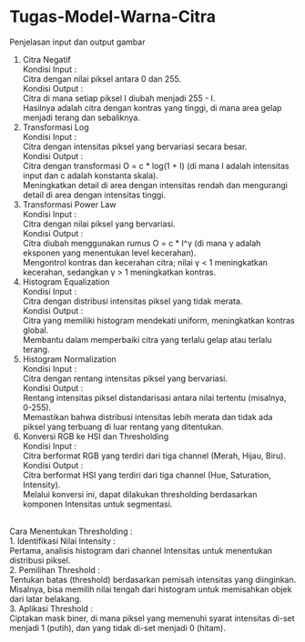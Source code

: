 # Tugas-Model-Warna-Citra
Penjelasan input dan output gambar <br>
1. Citra Negatif <br>
Kondisi Input :<br>
Citra dengan nilai piksel antara 0 dan 255.<br>
Kondisi Output :<br>
Citra di mana setiap piksel I diubah menjadi 255 - I.<br>
Hasilnya adalah citra dengan kontras yang tinggi, di mana area gelap menjadi terang dan sebaliknya.<br>
2. Transformasi Log <br>
Kondisi Input : <br>
Citra dengan intensitas piksel yang bervariasi secara besar.<br>
Kondisi Output :<br>
Citra dengan transformasi O = c * log(1 + I) (di mana I adalah intensitas input dan c adalah konstanta skala).<br>
Meningkatkan detail di area dengan intensitas rendah dan mengurangi detail di area dengan intensitas tinggi.<br>
3. Transformasi Power Law<br>
Kondisi Input :<br>
Citra dengan nilai piksel yang bervariasi.<br>
Kondisi Output :<br>
Citra diubah menggunakan rumus O = c * I^γ (di mana γ adalah eksponen yang menentukan level kecerahan).<br>
Mengontrol kontras dan kecerahan citra; nilai γ < 1 meningkatkan kecerahan, sedangkan γ > 1 meningkatkan kontras.<br>
4. Histogram Equalization<br>
Kondisi Input :<br>
Citra dengan distribusi intensitas piksel yang tidak merata.<br>
Kondisi Output :<br>
Citra yang memiliki histogram mendekati uniform, meningkatkan kontras global.<br>
Membantu dalam memperbaiki citra yang terlalu gelap atau terlalu terang.<br>
5. Histogram Normalization<br>
Kondisi Input :<br>
Citra dengan rentang intensitas piksel yang bervariasi.<br>
Kondisi Output :<br>
Rentang intensitas piksel distandarisasi antara nilai tertentu (misalnya, 0-255).<br>
Memastikan bahwa distribusi intensitas lebih merata dan tidak ada piksel yang terbuang di luar rentang yang ditentukan.<br>
6. Konversi RGB ke HSI dan Thresholding<br>
Kondisi Input :<br>
Citra berformat RGB yang terdiri dari tiga channel (Merah, Hijau, Biru).<br>
Kondisi Output :<br>
Citra berformat HSI yang terdiri dari tiga channel (Hue, Saturation, Intensity).<br>
Melalui konversi ini, dapat dilakukan thresholding berdasarkan komponen Intensitas untuk segmentasi.<br>
<br>
Cara Menentukan Thresholding :<br>
1. Identifikasi Nilai Intensity :<br>
Pertama, analisis histogram dari channel Intensitas untuk menentukan distribusi piksel.<br>
2. Pemilihan Threshold :<br>
Tentukan batas (threshold) berdasarkan pemisah intensitas yang diinginkan. Misalnya, bisa memilih nilai tengah dari histogram untuk memisahkan objek dari latar belakang.<br>
3. Aplikasi Threshold :<br>
Ciptakan mask biner, di mana piksel yang memenuhi syarat intensitas di-set menjadi 1 (putih), dan yang tidak di-set menjadi 0 (hitam).<br>
